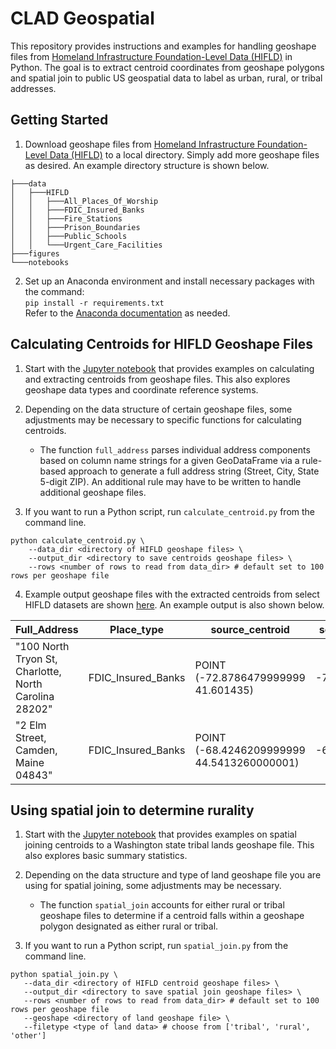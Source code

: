 # CLAD Geospatial
This repository provides instructions and examples for handling geoshape files from [Homeland Infrastructure Foundation-Level Data (HIFLD)](https://hifld-geoplatform.hub.arcgis.com/search) in Python. The goal is to extract centroid coordinates from geoshape polygons and spatial join to public US geospatial data to label as urban, rural, or tribal addresses.

## Getting Started
1. Download geoshape files from [Homeland Infrastructure Foundation-Level Data (HIFLD)](https://hifld-geoplatform.hub.arcgis.com/search) to a local directory. Simply add more geoshape files as desired. An example directory structure is shown below.
```
├───data
│   ├───HIFLD
│   │   ├───All_Places_Of_Worship
│   │   ├───FDIC_Insured_Banks
│   │   ├───Fire_Stations
│   │   ├───Prison_Boundaries
│   │   ├───Public_Schools
│   │   └───Urgent_Care_Facilities
├───figures
└───notebooks
```
2. Set up an Anaconda environment and install necessary packages with the command:<br> `pip install -r requirements.txt`<br>
Refer to the [Anaconda documentation](https://docs.anaconda.com/free/anaconda/install/index.html) as needed.

## Calculating Centroids for HIFLD Geoshape Files
1. Start with the [Jupyter notebook](https://github.com/brian-cy-chang/CLAD_Geospatial/blob/main/notebooks/calculate_centroid.ipynb) that provides examples on calculating and extracting centroids from geoshape files. This also explores geoshape data types and coordinate reference systems.

2. Depending on the data structure of certain geoshape files, some adjustments may be necessary to specific functions for calculating centroids.
    *  The function `full_address` parses individual address components based on column name strings for a given GeoDataFrame via a rule-based approach to generate a full address string (Street, City, State 5-digit ZIP). An additional rule may have to be written to handle additional geoshape files.

3. If you want to run a Python script, run `calculate_centroid.py` from the command line.

```
python calculate_centroid.py \
    --data_dir <directory of HIFLD geoshape files> \
    --output_dir <directory to save centroids geoshape files> \
    --rows <number of rows to read from data_dir> # default set to 100 rows per geoshape file
```

4. Example output geoshape files with the extracted centroids from select HIFLD datasets are shown [here](https://github.com/brian-cy-chang/CLAD_Geospatial/tree/main/output/HIFLD/centroids). An example output is also shown below.

| Full_Address                                                              | Place_type         | source_centroid                             | source_lon    | source_lat  |
|---------------------------------------------------------------------------|--------------------|---------------------------------------------|---------------|-------------|
| "100 North Tryon St, Charlotte, North Carolina 28202"                     | FDIC_Insured_Banks | POINT (-72.8786479999999 41.601435)         | -72.878648    | 41.601435   |
| "2 Elm Street, Camden, Maine 04843"                                       | FDIC_Insured_Banks | POINT (-68.4246209999999 44.5413260000001)  | -68.424621    | 44.541326   |


## Using spatial join to determine rurality
1. Start with the [Jupyter notebook](https://github.com/brian-cy-chang/CLAD_Geospatial/blob/main/notebooks/spatial_join.ipynb) that provides examples on spatial joining centroids to a Washington state tribal lands geoshape file. This also explores basic summary statistics.

2. Depending on the data structure and type of land geoshape file you are using for spatial joining, some adjustments may be necessary.
    * The function `spatial_join` accounts for either rural or tribal geoshape files to determine if a centroid falls within a geoshape polygon designated as either rural or tribal.

3. If you want to run a Python script, run `spatial_join.py` from the command line.

 ```
python spatial_join.py \
    --data_dir <directory of HIFLD centroid geoshape files> \
    --output_dir <directory to save spatial join geoshape files> \
    --rows <number of rows to read from data_dir> # default set to 100 rows per geoshape file
    --geoshape <directory of land geoshape file> \
    --filetype <type of land data> # choose from ['tribal', 'rural', 'other']
```